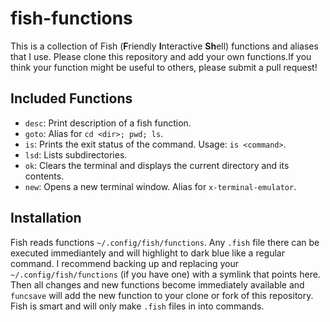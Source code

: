 # fish-functions
This is a collection of Fish (**F**riendly **I**nteractive **Sh**ell) functions
and aliases that I use. Please clone this repository and add your own functions.If you think your function might be useful to others, please submit a pull request!

## Included Functions
- `desc`: Print description of a fish function.
- `goto`: Alias for `cd <dir>; pwd; ls`.
- `is`: Prints the exit status of the command. Usage: `is <command>`.
- `lsd`: Lists subdirectories.
- `ok`: Clears the terminal and displays the current directory and its contents.
- `new`: Opens a new terminal window. Alias for `x-terminal-emulator`.

## Installation
Fish reads functions `~/.config/fish/functions`. Any `.fish` file there can be
executed immediantely and will highlight to dark blue like a regular command.
I recommend backing up and replacing your `~/.config/fish/functions` (if you
have one) with a symlink that points here. Then all changes and new functions 
become immediately available and `funcsave` will add the new function to your
clone or fork of this repository. Fish is smart and will only make `.fish`
files in into commands.
